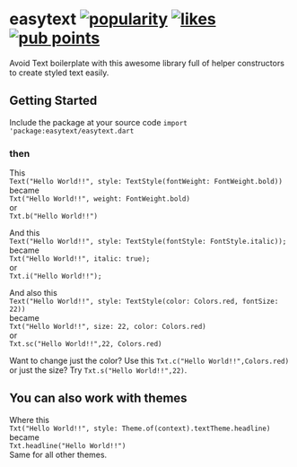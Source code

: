 # easytext [![popularity](https://badges.bar/easytext/popularity)](https://pub.dev/packages/sentry/score) [![likes](https://badges.bar/easytext/likes)](https://pub.dev/packages/easytext/score) [![pub points](https://badges.bar/easytext/pub%20points)](https://pub.dev/packages/easytext/score)

Avoid Text boilerplate with this awesome library full of helper constructors to create styled text easily.

## Getting Started

Include the package at your source code 
```import 'package:easytext/easytext.dart```

### then  
This  
```Text("Hello World!!", style: TextStyle(fontWeight: FontWeight.bold))```  
became  
```Txt("Hello World!!", weight: FontWeight.bold)```  
or  
```Txt.b("Hello World!!")```  
  
And this  
```Text("Hello World!!", style: TextStyle(fontStyle: FontStyle.italic));```  
became  
```Txt("Hello World!!", italic: true);```  
or  
```Txt.i("Hello World!!");```  
  
And also this  
```Text("Hello World!!", style: TextStyle(color: Colors.red, fontSize: 22))```  
became  
```Txt("Hello World!!", size: 22, color: Colors.red)```  
or  
```Txt.sc("Hello World!!",22, Colors.red)```  
  
Want to change just the color? Use this ```Txt.c("Hello World!!",Colors.red)```  
or just the size? Try ```Txt.s("Hello World!!",22)```.

## You can also work with themes

Where this  
```Txt("Hello World!!", style: Theme.of(context).textTheme.headline)```  
became  
```Txt.headline("Hello World!!")```  
Same for all other themes.

